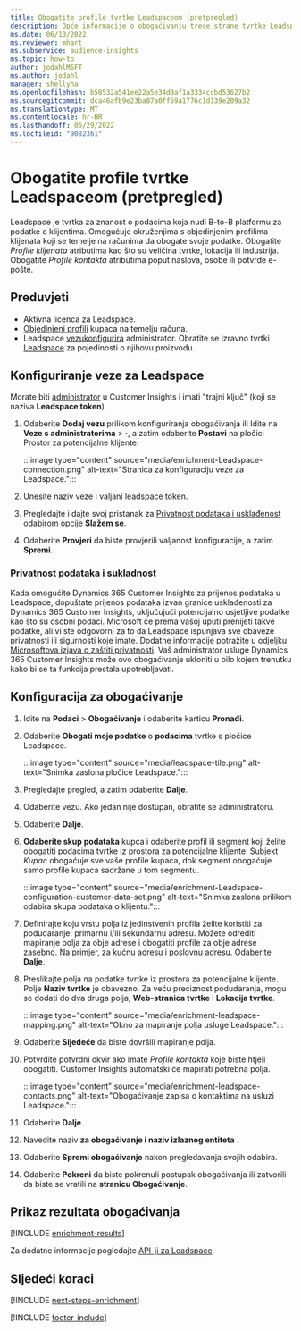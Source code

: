 ```yaml
---
title: Obogatite profile tvrtke Leadspaceom (pretpregled)
description: Opće informacije o obogaćivanju treće strane tvrtke Leadspace.
ms.date: 06/10/2022
ms.reviewer: mhart
ms.subservice: audience-insights
ms.topic: how-to
author: jodahlMSFT
ms.author: jodahl
manager: shellyha
ms.openlocfilehash: b58532a541ee22a5e34d0af1a3334ccbd53627b2
ms.sourcegitcommit: dca46afb9e23ba87a0ff59a1776c1d139e209a32
ms.translationtype: MT
ms.contentlocale: hr-HR
ms.lasthandoff: 06/29/2022
ms.locfileid: "9082361"
---
```

# <a name="enrich-company-profiles-with-leadspace-preview"></a>Obogatite profile tvrtke Leadspaceom (pretpregled)

Leadspace je tvrtka za znanost o podacima koja nudi B-to-B platformu za podatke o klijentima. Omogućuje okruženjima s objedinjenim profilima klijenata koji se temelje na računima da obogate svoje podatke. Obogatite *Profile klijenata* atributima kao što su veličina tvrtke, lokacija ili industrija. Obogatite *Profile kontakta* atributima poput naslova, osobe ili potvrde e-pošte.

## <a name="prerequisites"></a>Preduvjeti

- Aktivna licenca za Leadspace.
- [Objedinjeni profili](customer-profiles.md) kupaca na temelju računa.
- Leadspace [vezu](connections.md)[konfigurira](#configure-the-connection-for-leadspace) administrator. Obratite se izravno tvrtki [Leadspace](https://www.leadspace.com/leadspace-microsoft-dynamics-365/) za pojedinosti o njihovu proizvodu.

## <a name="configure-the-connection-for-leadspace"></a>Konfiguriranje veze za Leadspace

Morate biti [administrator](permissions.md#admin) u Customer Insights i imati "trajni ključ" (koji se naziva **Leadspace token**).

1. Odaberite **Dodaj vezu** prilikom konfiguriranja obogaćivanja ili Idite na **Veze s administratorima** > **·**, a zatim odaberite **Postavi** na pločici Prostor za potencijalne klijente.

   :::image type="content" source="media/enrichment-Leadspace-connection.png" alt-text="Stranica za konfiguraciju veze za Leadspace.":::

1. Unesite naziv veze i valjani leadspace token.

1. Pregledajte i dajte svoj pristanak za [Privatnost podataka i usklađenost](#data-privacy-and-compliance) odabirom opcije **Slažem se**.

1. Odaberite **Provjeri** da biste provjerili valjanost konfiguracije, a zatim **Spremi**.

### <a name="data-privacy-and-compliance"></a>Privatnost podataka i sukladnost

Kada omogućite Dynamics 365 Customer Insights za prijenos podataka u Leadspace, dopuštate prijenos podataka izvan granice usklađenosti za Dynamics 365 Customer Insights, uključujući potencijalno osjetljive podatke kao što su osobni podaci. Microsoft će prema vašoj uputi prenijeti takve podatke, ali vi ste odgovorni za to da Leadspace ispunjava sve obaveze privatnosti ili sigurnosti koje imate. Dodatne informacije potražite u odjeljku [Microsoftova izjava o zaštiti privatnosti](https://go.microsoft.com/fwlink/?linkid=396732).
Vaš administrator usluge Dynamics 365 Customer Insights može ovo obogaćivanje ukloniti u bilo kojem trenutku kako bi se ta funkcija prestala upotrebljavati.

## <a name="configure-the-enrichment"></a>Konfiguracija za obogaćivanje

1. Idite na **Podaci** > **Obogaćivanje** i odaberite karticu **Pronađi**.

1. Odaberite **Obogati moje podatke** o **podacima** tvrtke s pločice Leadspace.

   :::image type="content" source="media/leadspace-tile.png" alt-text="Snimka zaslona pločice Leadspace.":::

1. Pregledajte pregled, a zatim odaberite **Dalje**.

1. Odaberite vezu. Ako jedan nije dostupan, obratite se administratoru.

1. Odaberite **Dalje**.

1. **Odaberite skup podataka** kupca i odaberite profil ili segment koji želite obogatiti podacima tvrtke iz prostora za potencijalne klijente. Subjekt *Kupac* obogaćuje sve vaše profile kupaca, dok segment obogaćuje samo profile kupaca sadržane u tom segmentu.

    :::image type="content" source="media/enrichment-Leadspace-configuration-customer-data-set.png" alt-text="Snimka zaslona prilikom odabira skupa podataka o klijentu.":::

1. Definirajte koju vrstu polja iz jedinstvenih profila želite koristiti za podudaranje: primarnu i/ili sekundarnu adresu. Možete odrediti mapiranje polja za obje adrese i obogatiti profile za obje adrese zasebno. Na primjer, za kućnu adresu i poslovnu adresu. Odaberite **Dalje**.

1. Preslikajte polja na podatke tvrtke iz prostora za potencijalne klijente. Polje **Naziv tvrtke** je obavezno. Za veću preciznost podudaranja, mogu se dodati do dva druga polja, **Web-stranica tvrtke** i **Lokacija tvrtke**.

   :::image type="content" source="media/enrichment-leadspace-mapping.png" alt-text="Okno za mapiranje polja usluge Leadspace.":::

1. Odaberite **Sljedeće** da biste dovršili mapiranje polja.

1. Potvrdite potvrdni okvir ako imate *Profile kontakta* koje biste htjeli obogatiti. Customer Insights automatski će mapirati potrebna polja.

   :::image type="content" source="media/enrichment-leadspace-contacts.png" alt-text="Obogaćivanje zapisa o kontaktima na usluzi Leadspace.":::

1. Odaberite **Dalje**.

1. Navedite naziv **za obogaćivanje i naziv izlaznog entiteta** **.**

1. Odaberite **Spremi obogaćivanje** nakon pregledavanja svojih odabira.

1. Odaberite **Pokreni** da biste pokrenuli postupak obogaćivanja ili zatvorili da biste se vratili na **stranicu Obogaćivanje**.

## <a name="view-enrichment-results"></a>Prikaz rezultata obogaćivanja

[!INCLUDE [enrichment-results](includes/enrichment-results.md)]

Za dodatne informacije pogledajte [API-ji za Leadspace](https://support.leadspace.com/hc/en-us/sections/201997649-API).

## <a name="next-steps"></a>Sljedeći koraci

[!INCLUDE [next-steps-enrichment](includes/next-steps-enrichment.md)]

[!INCLUDE [footer-include](includes/footer-banner.md)]
